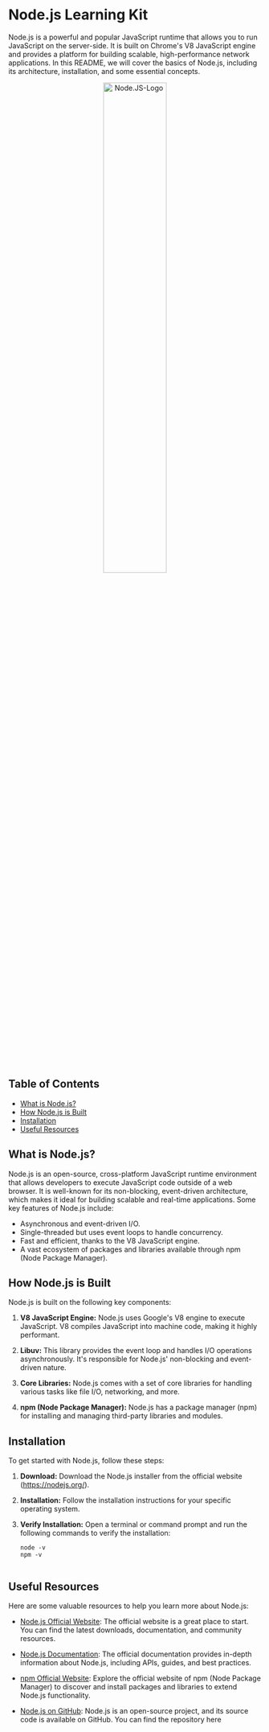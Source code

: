 # Node.js Learning Kit

Node.js is a powerful and popular JavaScript runtime that allows you to run JavaScript on the server-side. It is built on Chrome's V8 JavaScript engine and provides a platform for building scalable, high-performance network applications. In this README, we will cover the basics of Node.js, including its architecture, installation, and some essential concepts.

<div align="center">
<img src="https://raw.githubusercontent.com/ayushsarode/NodeJS-Learning-Kit/main/images/nodejs.png" alt="Node.JS-Logo" style="width: 50%; height: 50%;">
</div>


## Table of Contents
- [What is Node.js?](#what-is-nodejs)
- [How Node.js is Built](#how-nodejs-is-built)
- [Installation](#installation)
- [Useful Resources](#useful-resources)


<a name="what-is-nodejs"></a>
## What is Node.js?

Node.js is an open-source, cross-platform JavaScript runtime environment that allows developers to execute JavaScript code outside of a web browser. It is well-known for its non-blocking, event-driven architecture, which makes it ideal for building scalable and real-time applications. Some key features of Node.js include:

- Asynchronous and event-driven I/O.
- Single-threaded but uses event loops to handle concurrency.
- Fast and efficient, thanks to the V8 JavaScript engine.
- A vast ecosystem of packages and libraries available through npm (Node Package Manager).


<a name="how-nodejs-is-built"></a>
## How Node.js is Built

Node.js is built on the following key components:

1. **V8 JavaScript Engine:** Node.js uses Google's V8 engine to execute JavaScript. V8 compiles JavaScript into machine code, making it highly performant.

2. **Libuv:** This library provides the event loop and handles I/O operations asynchronously. It's responsible for Node.js' non-blocking and event-driven nature.

3. **Core Libraries:** Node.js comes with a set of core libraries for handling various tasks like file I/O, networking, and more.

4. **npm (Node Package Manager):** Node.js has a package manager (npm) for installing and managing third-party libraries and modules.


<a name="installation"></a>
## Installation

To get started with Node.js, follow these steps:

1. **Download:** Download the Node.js installer from the official website (https://nodejs.org/).

2. **Installation:** Follow the installation instructions for your specific operating system.

3. **Verify Installation:** Open a terminal or command prompt and run the following commands to verify the installation:

   ```shell
   node -v
   npm -v


<a name="useful-resources"></a>
## Useful Resources

Here are some valuable resources to help you learn more about Node.js:

- [Node.js Official Website](https://nodejs.org/): The official website is a great place to start. You can find the latest downloads, documentation, and community resources.

- [Node.js Documentation](https://nodejs.org/docs/): The official documentation provides in-depth information about Node.js, including APIs, guides, and best practices.

- [npm Official Website](https://www.npmjs.com/): Explore the official website of npm (Node Package Manager) to discover and install packages and libraries to extend Node.js functionality.

- [Node.js on GitHub](https://github.com/nodejs/node): Node.js is an open-source project, and its source code is available on GitHub. You can find the repository here
   
